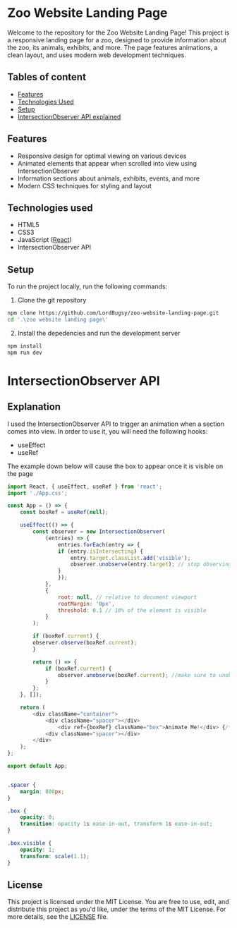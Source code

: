 # Zoo Website Landing Page

Welcome to the repository for the Zoo Website Landing Page! This project is a responsive landing page for a zoo, designed to provide information about the zoo, its animals, exhibits, and more. The page features animations, a clean layout, and uses modern web development techniques.

## Tables of content
- [Features](#features)
- [Technologies Used](#technologies-used)
- [Setup](#setup)
- [IntersectionObserver API explained](#intersectionobserver-api)

## Features
- Responsive design for optimal viewing on various devices
- Animated elements that appear when scrolled into view using IntersectionObserver
- Information sections about animals, exhibits, events, and more
- Modern CSS techniques for styling and layout

## Technologies used
- HTML5
- CSS3
- JavaScript ([React](https://legacy.reactjs.org))
- IntersectionObserver API

## Setup
To run the project locally, run the following commands:

1. Clone the git repository
```bash
npm clone https://github.com/LordBugsy/zoo-website-landing-page.git
cd '.\zoo website landing page\'
```

2. Install the depedencies and run the development server
```bash
npm install
npm run dev
```

# IntersectionObserver API 
## Explanation
I used the IntersectionObserver API to trigger an animation when a section comes into view. In order to use it, you will need the following hooks:
- useEffect
- useRef

The example down below will cause the box to appear once it is visible on the page
```javascript
import React, { useEffect, useRef } from 'react';
import './App.css';

const App = () => {
    const boxRef = useRef(null);

    useEffect(() => {
        const observer = new IntersectionObserver(
            (entries) => {
                entries.forEach(entry => {
                if (entry.isIntersecting) {
                    entry.target.classList.add('visible');
                    observer.unobserve(entry.target); // stop observing once it is in view
                }
                });
            },
            {
                root: null, // relative to document viewport
                rootMargin: '0px',
                threshold: 0.1 // 10% of the element is visible
            }
        );

        if (boxRef.current) {
        observer.observe(boxRef.current);
        }

        return () => {
            if (boxRef.current) {
                observer.unobserve(boxRef.current); //make sure to unobserve the element you're referencing
            }
        };
    }, []);

    return (
        <div className="container">
            <div className="spacer"></div>
                <div ref={boxRef} className="box">Animate Me!</div> {/*here, give the div/section you want to animation the ref attribute of the constant you set earlier */}
            <div className="spacer"></div>
        </div>
    );
};

export default App;
```
```css

.spacer {
    margin: 800px;
}

.box {
    opacity: 0;
    transition: opacity 1s ease-in-out, transform 1s ease-in-out;
}

.box.visible {
    opacity: 1;
    transform: scale(1.1);
}
```

## License
This project is licensed under the MIT License. You are free to use, edit, and distribute this project as you'd like, under the terms of the MIT License. For more details, see the [LICENSE](https://github.com/LordBugsy/zoo-website-landing-page/blob/master/LICENSE.txt) file.
